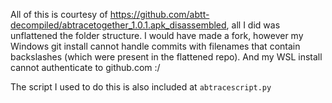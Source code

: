 All of this is courtesy of https://github.com/abtt-decompiled/abtracetogether_1.0.1.apk_disassembled, all I did was unflattened the folder structure. I would have made a fork, however my Windows git install cannot handle commits with filenames that contain backslashes (which were present in the flattened repo). And my WSL install cannot authenticate to github.com :/

The script I used to do this is also included at `abtracescript.py`
